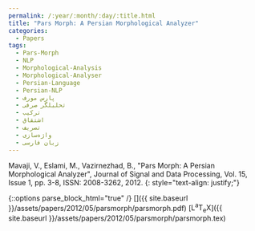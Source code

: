 ```yaml
---
permalink: /:year/:month/:day/:title.html
title: "Pars Morph: A Persian Morphological Analyzer"
categories:
  - Papers
tags:
  - Pars-Morph
  - NLP
  - Morphological-Analysis
  - Morphological-Analyser
  - Persian-Language
  - Persian-NLP
  - پارس مورف
  - تحلیلگر صرفی
  - ترکیب
  - اشتقاق
  - تصریف
  - واژه‌سازی
  - زبان فارسی
---
```


Mavaji, V., Eslami, M., Vazirnezhad, B., "Pars Morph: A Persian Morphological Analyzer", Journal of Signal and Data Processing, Vol. 15, Issue 1, pp. 3-8, ISSN: 2008-3262, 2012.
{: style="text-align: justify;"}


{::options parse_block_html="true" /}
[<i class="fab fa-github-square"></i>](https://github.com/mavaji/pars-morph)
[<i class="fas fa-file-pdf" aria-hidden="true"></i>]({{ site.baseurl }}/assets/papers/2012/05/parsmorph/parsmorph.pdf)
[<span class="latex">L<sup>a</sup>T<sub>e</sub>X</span>]({{ site.baseurl }}/assets/papers/2012/05/parsmorph/parsmorph.tex)

<object data="{{ site.baseurl }}/assets/papers/2012/05/parsmorph/parsmorph.pdf" width="1000" height="1500" type='application/pdf' border="0" />